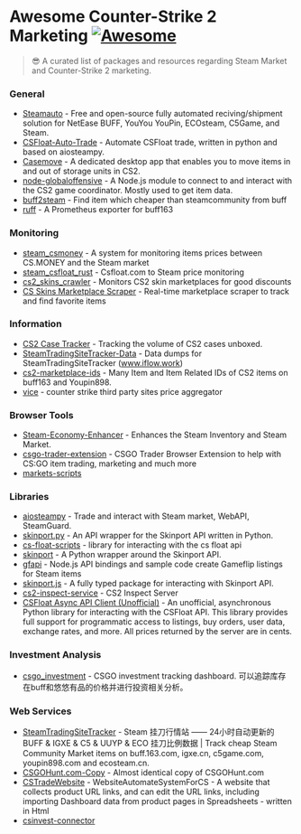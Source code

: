 # Awesome Counter-Strike 2 Marketing [![Awesome](https://cdn.rawgit.com/sindresorhus/awesome/d7305f38d29fed78fa85652e3a63e154dd8e8829/media/badge.svg)](https://github.com/sindresorhus/awesome)
> 😎 A curated list of packages and resources regarding Steam Market and Counter-Strike 2 marketing.

### General

- [Steamauto](https://github.com/Steamauto/Steamauto) - Free and open-source fully automated reciving/shipment solution for NetEase BUFF, YouYou YouPin, ECOsteam, C5Game, and Steam.
- [CSFloat-Auto-Trade](https://github.com/gradinazz/CSFloat-Auto-Trade) - Automate CSFloat trade, written in python and based on aiosteampy.
- [Casemove](https://github.com/nombersDev/casemove) - A dedicated desktop app that enables you to move items in and out of storage units in CS2.
- [node-globaloffensive](https://github.com/DoctorMcKay/node-globaloffensive) - A Node.js module to connect to and interact with the CS2 game coordinator. Mostly used to get item data.
- [buff2steam](https://github.com/hldh214/buff2steam) - Find item which cheaper than steamcommunity from buff
- [ruff](https://github.com/Lol3rrr/ruff) - A Prometheus exporter for buff163

### Monitoring

- [steam_csmoney](https://github.com/Soniclev/steam_csmoney) - A system for monitoring items prices between CS.MONEY and the Steam market
- [steam_csfloat_rust](https://github.com/Soniclev/steam_csfloat_rust) - Csfloat.com to Steam price monitoring
- [cs2_skins_crawler](https://github.com/andr3i-f/cs2_skins_crawler) - Monitors CS2 skin marketplaces for good discounts
- [CS Skins Marketplace Scraper](https://github.com/white67/cs_skins_scraper) - Real-time marketplace scraper to track and find favorite items

### Information

- [CS2 Case Tracker](https://csgocasetracker.com) - Tracking the volume of CS2 cases unboxed.
- [SteamTradingSiteTracker-Data](https://github.com/EricZhu-42/SteamTradingSiteTracker-Data) - Data dumps for SteamTradingSiteTracker (www.iflow.work)
- [cs2-marketplace-ids](https://github.com/ModestSerhat/cs2-marketplace-ids) - Many Item and Item Related IDs of CS2 items on buff163 and Youpin898.
- [vice](https://github.com/Delioos/vice) - counter strike third party sites price aggregator

### Browser Tools

- [Steam-Economy-Enhancer](https://github.com/Nuklon/Steam-Economy-Enhancer) - Enhances the Steam Inventory and Steam Market.
- [csgo-trader-extension](https://github.com/gergelyszabo94/csgo-trader-extension) - CSGO Trader Browser Extension to help with CS:GO item trading, marketing and much more
- [markets-scripts](https://github.com/ricardocefet2018/markets-scripts)

### Libraries

- [aiosteampy](https://github.com/somespecialone/aiosteampy) - Trade and interact with Steam market, WebAPI, SteamGuard.
- [skinport.py](https://github.com/PaxxPatriot/skinport.py) - An API wrapper for the Skinport API written in Python.
- [cs-float-scripts](https://github.com/JA-Marshall/cs-float-scripts) - library for interacting with the cs float api
- [skinport](https://github.com/barnumbirr/skinport) - A Python wrapper around the Skinport API.
- [gfapi](https://github.com/gameflip/gfapi) - Node.js API bindings and sample code create Gameflip listings for Steam items
- [skinport.js](https://github.com/realBoltDev/skinport.js) - A fully typed package for interacting with Skinport API.
- [cs2-inspect-service](https://github.com/pricempire/cs2-inspect-service) - CS2 Inspect Server
- [CSFloat Async API Client (Unofficial)](https://github.com/Rushifakami/csfloat_api) - An unofficial, asynchronous Python library for interacting with the CSFloat API. This library provides full support for programmatic access to listings, buy orders, user data, exchange rates, and more. All prices returned by the server are in cents.

### Investment Analysis

- [csgo_investment](https://github.com/ShevonKuan/csgo_investment) - CSGO investment tracking dashboard. 可以追踪库存在buff和悠悠有品的价格并进行投资相关分析。

### Web Services

- [SteamTradingSiteTracker](https://github.com/EricZhu-42/SteamTradingSiteTracker) - Steam 挂刀行情站 —— 24小时自动更新的 BUFF & IGXE & C5 & UUYP & ECO 挂刀比例数据 | Track cheap Steam Community Market items on buff.163.com, igxe.cn, c5game.com, youpin898.com and ecosteam.cn.
- [CSGOHunt.com-Copy](https://github.com/Baterka/CSGOHunt.com-Copy) - Almost identical copy of CSGOHunt.com
- [CSTradeWebsite](https://github.com/PhanuphongSariten/CSTradeWebsite) - WebsiteAutomateSystemForCS - A website that collects product URL links, and can edit the URL links, including importing Dashboard data from product pages in Spreadsheets - written in Html
- [csinvest-connector](https://github.com/softwerk-org/csinvest-connector)

